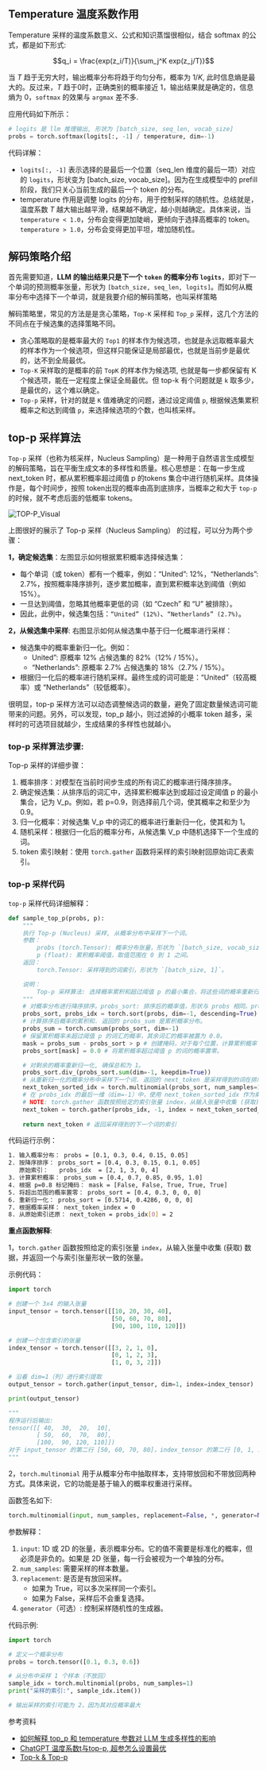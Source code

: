
## Temperature 温度系数作用

Temperature 采样的温度系数意义、公式和知识蒸馏很相似，结合 softmax 的公式，都是如下形式:

$$q_i = \frac{exp(z_i/T)}{\sum_j^K exp(z_j/T)}$$

当 $T$ 趋于无穷大时，输出概率分布将趋于均匀分布，概率为 $1/K$, 此时信息熵是最大的。反过来，$T$ 趋于0时，正确类别的概率接近 $1$，输出结果就是确定的，信息熵为 0，`softmax` 的效果与 `argmax` 差不多.

应用代码如下所示：

```python
# logits 是 llm 推理输出, 形状为 [batch_size, seq_len, vocab_size]
probs = torch.softmax(logits[:, -1] / temperature, dim=-1)
```

代码详解：
- `logits[:, -1]` 表示选择的是最后一个位置（seq_len 维度的最后一项）对应的 `logits`，形状变为 [batch_size, vocab_size]。因为在生成模型中的 prefill 阶段，我们只关心当前生成的最后一个 token 的分布。
- temperature 作用是调整 logits 的分布，用于控制采样的随机性。总结就是，温度系数 $T$ 越大输出越平滑，结果越不确定，越小则越确定。具体来说，当 `temperature < 1.0`，分布会变得更加陡峭，更倾向于选择高概率的 token。`temperature > 1.0`，分布会变得更加平坦，增加随机性。

## 解码策略介绍

首先需要知道，**LLM 的输出结果只是下一个 `token` 的概率分布 `logits`**，即对下一个单词的预测概率张量，形状为 `[batch_size, seq_len, logits]`。而如何从概率分布中选择下一个单词，就是我要介绍的解码策略，也叫采样策略

解码策略里，常见的方法是是贪心策略，`Top-K` 采样和 `Top_p` 采样，这几个方法的不同点在于候选集的选择策略不同。

- 贪心策略取的是概率最大的 `Top1` 的样本作为候选项，也就是永远取概率最大的样本作为一个候选项，但这样只能保证是局部最优，也就是当前步是最优的，达不到全局最优。
- `Top-K` 采样取的是概率的前 `TopK` 的样本作为候选项, 也就是每一步都保留有 K 个候选项，能在一定程度上保证全局最优。但 top-k 有个问题就是 `k` 取多少，是最优的，这个难以确定。
- `Top-p` 采样，针对的就是 `K` 值难确定的问题，通过设定阈值 `p`, 根据候选集累积概率之和达到阈值 `p`，来选择候选项的个数，也叫核采样。

## top-p 采样算法

`Top-p` 采样（也称为核采样，Nucleus Sampling）是一种用于自然语言生成模型的解码策略，旨在平衡生成文本的多样性和质量。核心思想是：在每一步生成 next_token 时，都从累积概率超过阈值 p 的tokens 集合中进行随机采样。具体操作是，每个时间步，按照 token出现的概率由高到底排序，当概率之和大于 `top-p` 的时候，就不考虑后面的低概率 tokens。

![TOP-P_Visual](../images/top-p/Top-P_Visual.webp)

上图很好的展示了 Top-p 采样（Nucleus Sampling） 的过程，可以分为两个步骤：

**1，确定候选集**：左图显示如何根据累积概率选择候选集：
   - 每个单词（或 token）都有一个概率，例如：“United”: 12%，“Netherlands”: 2.7%，按照概率降序排列，逐步累加概率，直到累积概率达到阈值（例如 15%）。
   - 一旦达到阈值，忽略其他概率更低的词（如 “Czech” 和 “U” 被排除）。
   - 因此，此例中，候选集包括：`“United” (12%)`、`“Netherlands” (2.7%)`。

**2，从候选集中采样**: 右图显示如何从候选集中基于归一化概率进行采样：

- 候选集中的概率重新归一化。例如：
    - United”: 原概率 12% 占候选集的 82%（12% / 15%）。
    - “Netherlands”: 原概率 2.7% 占候选集的 18%（2.7% / 15%）。
- 根据归一化后的概率进行随机采样。最终生成的词可能是：“United”（较高概率）或 “Netherlands”（较低概率）。

很明显，top-p 采样方法可以动态调整候选词的数量，避免了固定数量候选词可能带来的问题。另外，可以发现，top_p 越小，则过滤掉的小概率 token 越多，采样时的可选项目就越少，生成结果的多样性也就越小。

### top-p 采样算法步骤:

Top-p 采样的详细步骤：
1. 概率排序：对模型在当前时间步生成的所有词汇的概率进行降序排序。
2. 确定候选集：从排序后的词汇中，选择累积概率达到或超过设定阈值 p 的最小集合，记为 V_p。例如，若 p=0.9，则选择前几个词，使其概率之和至少为 0.9。
3. 归一化概率：对候选集 V_p 中的词汇的概率进行重新归一化，使其和为 1。
4. 随机采样：根据归一化后的概率分布，从候选集 V_p 中随机选择下一个生成的词。
5. token 索引映射：使用 `torch.gather` 函数将采样的索引映射回原始词汇表索引。

### top-p 采样代码

`top-p` 采样代码详细解释：

```python
def sample_top_p(probs, p):
    """
    执行 Top-p (Nucleus) 采样, 从概率分布中采样下一个词。
    参数：
        probs (torch.Tensor): 概率分布张量，形状为 `[batch_size, vocab_size]`。
        p (float): 累积概率阈值，取值范围在 0 到 1 之间。
    返回：
        torch.Tensor: 采样得到的词索引，形状为 `[batch_size, 1]`。

    说明：
        Top-p 采样算法: 选择概率累积和超过阈值 p 的最小集合，将这些词的概率重新归一化后进行采样。
    """
    # 对概率分布进行降序排序。probs_sort: 排序后的概率值，形状与 probs 相同。probs_idx: 排序后的索引，用于映射回原始词汇表。
    probs_sort, probs_idx = torch.sort(probs, dim=-1, descending=True)
    # 计算排序后概率的累积和. 返回的 probs_sum 是累积概率分布。
    probs_sum = torch.cumsum(probs_sort, dim=-1)
    # 保留累积概率未超过阈值 p 的词汇的概率，其余词汇的概率被置为 0.0。
    mask = probs_sum - probs_sort > p # 创建掩码，对于每个位置，计算累积概率（不包括当前词）是否超过阈值 p。
    probs_sort[mask] = 0.0 # 将累积概率超过阈值 p 的词的概率置零。

    # 对剩余的概率重新归一化, 确保总和为 1。
    probs_sort.div_(probs_sort.sum(dim=-1, keepdim=True))
    # 从重新归一化的概率分布中采样下一个词. 返回的 next_token 是采样得到的词在排序后概率分布中的索引。
    next_token_sorted_idx = torch.multinomial(probs_sort, num_samples=1)
    # 在 probs_idx 的最后一维（dim=-1）中，使用 next_token_sorted_idx 作为索引，提取对应的值。沿着 dim=1（列）进行索引提取
    # NOTE: torch.gather 函数按照给定的索引张量 index，从输入张量中收集 (获取) 数据，并返回一个与索引张量形状一致的张量。
    next_token = torch.gather(probs_idx, -1, index = next_token_sorted_idx)
    
    return next_token # 返回采样得到的下一个词的索引
```

代码运行示例：

```bash
1. 输入概率分布： probs = [0.1, 0.3, 0.4, 0.15, 0.05]
2. 按降序排序： probs_sort = [0.4, 0.3, 0.15, 0.1, 0.05]
   原始索引：   probs_idx  = [2, 1, 3, 0, 4]
3. 计算累积概率： probs_sum = [0.4, 0.7, 0.85, 0.95, 1.0]
4. 根据 p=0.8 标记掩码： mask = [False, False, True, True, True]
5. 将超出范围的概率置零： probs_sort = [0.4, 0.3, 0, 0, 0]
6. 重新归一化： probs_sort = [0.5714, 0.4286, 0, 0, 0]
7. 根据概率采样： next_token_index = 0
8. 从原始索引还原： next_token = probs_idx[0] = 2
```

**重点函数解释**:

1，`torch.gather` 函数按照给定的索引张量 `index`，从输入张量中收集 (获取) 数据，并返回一个与索引张量形状一致的张量。

示例代码：
```python
import torch

# 创建一个 3x4 的输入张量
input_tensor = torch.tensor([[10, 20, 30, 40],
                             [50, 60, 70, 80],
                             [90, 100, 110, 120]])

# 创建一个包含索引的张量
index_tensor = torch.tensor([[3, 2, 1, 0],
                             [0, 1, 2, 3],
                             [1, 0, 3, 2]])

# 沿着 dim=1（列）进行索引提取
output_tensor = torch.gather(input_tensor, dim=1, index=index_tensor)

print(output_tensor)

"""
程序运行后输出:
tensor([[ 40,  30,  20,  10],
        [ 50,  60,  70,  80],
        [100,  90, 120, 110]])
对于 input_tensor 的第二行 [50, 60, 70, 80]，index_tensor 的第二行 [0, 1, 2, 3] 指示提取顺序为第二行的 0 列、第二行的第 1 列、第二行的第 2 列、第二行的第 3 列，结果为 [50, 60, 70, 80]。
"""
```

2，`torch.multinomial` 用于从概率分布中抽取样本，支持带放回和不带放回两种方式。具体来说，它的功能是基于输入的概率权重进行采样。

函数签名如下:

```python
torch.multinomial(input, num_samples, replacement=False, *, generator=None) -> LongTensor
```

参数解释：
1. `input`: 1D 或 2D 的张量，表示概率分布。它的值不需要是标准化的概率，但必须是非负的。如果是 2D 张量，每一行会被视为一个单独的分布。
2. `num_samples`: 需要采样的样本数量。
3. `replacement`: 是否是有放回采样。
    - 如果为 True，可以多次采样同一个索引。
    - 如果为 False，采样后不会重复选择。
4. `generator`（可选）: 控制采样随机性的生成器。

代码示例:

```python
import torch

# 定义一个概率分布
probs = torch.tensor([0.1, 0.3, 0.6])

# 从分布中采样 1 个样本（不放回）
sample_idx = torch.multinomial(probs, num_samples=1)
print("采样的索引:", sample_idx.item())

# 输出采样的索引可能为 2，因为其对应概率最大
```

参考资料
- [如何解释 top_p 和 temperature 参数对 LLM 生成多样性的影响](https://zhuanlan.zhihu.com/p/713270088)
- [ChatGPT 温度系数t与top-p, 超参怎么设置最优](https://zhuanlan.zhihu.com/p/631591713)
- [Top-k & Top-p](https://docs.cohere.com/docs/controlling-generation-with-top-k-top-p)